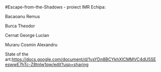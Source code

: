 #Escape-from-the-Shadows - proiect IMR
Echipa: 

Bacaoanu Remus

Burca Theodor

Cernat George Lucian

Muraru Cosmin Alexandru


State of the art:https://docs.google.com/document/d/1ysYDn8BCYkhXICMMVC4dU5SEeswwE7hTc-Z8tnlw1qw/edit?usp=sharing

